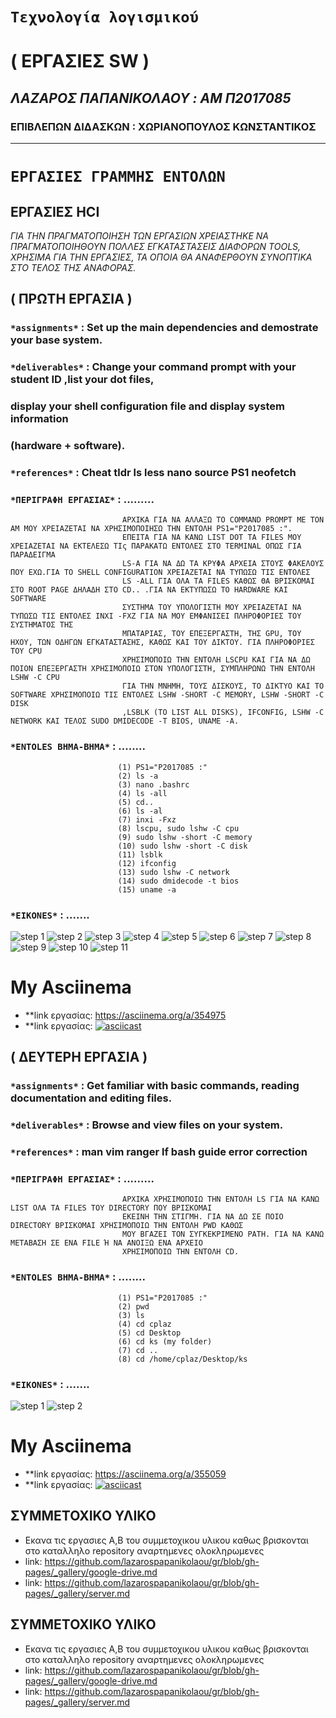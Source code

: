 #               `Τεχνολογία λογισμικού`
#                   ( ΕΡΓΑΣΙΕΣ SW )
##         *ΛΑΖΑΡΟΣ ΠΑΠΑΝΙΚΟΛΑΟΥ : AM Π2017085*
###     ΕΠΙΒΛΕΠΩΝ ΔΙΔΑΣΚΩΝ : ΧΩΡΙΑΝΟΠΟΥΛΟΣ ΚΩΝΣΤΑΝΤΙΚΟΣ

------------------------------------------------------------

#              `ΕΡΓΑΣΙΕΣ ΓΡΑΜΜΗΣ ΕΝΤΟΛΩΝ`

##                 **ΕΡΓΑΣΙΕΣ HCI**


*ΓΙΑ ΤΗΝ ΠΡΑΓΜΑΤΟΠΟΙΗΣΗ ΤΩΝ ΕΡΓΑΣΙΩΝ ΧΡΕΙΑΣΤΗΚΕ ΝΑ ΠΡΑΓΜΑΤΟΠΟΙΗΘΟΥΝ ΠΟΛΛΕΣ ΕΓΚΑΤΑΣΤΑΣΕΙΣ ΔΙΑΦΟΡΩΝ TOOLS, ΧΡΗΣΙΜΑ ΓΙΑ ΤΗΝ ΕΡΓΑΣΙΕΣ,
ΤΑ ΟΠΟΙΑ ΘΑ ΑΝΑΦΕΡΘΟΥΝ ΣΥΝΟΠΤΙΚΑ ΣΤΟ ΤΕΛΟΣ ΤΗΣ ΑΝΑΦΟΡΑΣ.*
##                 ( ΠΡΩΤΗ ΕΡΓΑΣΙΑ )

### `*assignments*` : Set up the main dependencies and demostrate your base system.

### `*deliverables*` : Change your command prompt with your student ID ,list your dot files, 
###                  display your shell configuration file and display system information
###                  (hardware + software).

### `*references*` : Cheat tldr ls less nano source PS1 neofetch

### `*ΠΕΡΙΓΡΑΦΗ ΕΡΓΑΣΙΑΣ*` :  .........
                             ΑΡΧΙΚΑ ΓΙΑ ΝΑ ΑΛΛΑΞΩ ΤΟ COMMAND PROMPT ΜΕ ΤΟΝ ΑΜ ΜΟΥ ΧΡΕΙΑΖΕΤΑΙ ΝΑ ΧΡΗΣΙΜΟΠΟΙΗΣΩ ΤΗΝ ΕΝΤΟΛΗ PS1="P2017085 :".
                             ΕΠΕΙΤΑ ΓΙΑ ΝΑ ΚΑΝΩ LIST DOT ΤΑ FILES ΜΟΥ ΧΡΕΙΑΖΕΤΑΙ ΝΑ ΕΚΤΕΛΕΣΩ ΤΙς ΠΑΡΑΚΑΤΩ ΕΝΤΟΛΕΣ ΣΤΟ TERMINAL ΟΠΩΣ ΓΙΑ ΠΑΡΑΔΕΙΓΜΑ
                             LS-A ΓΙΑ ΝΑ ΔΩ ΤΑ ΚΡΥΦΑ ΑΡΧΕΙΑ ΣΤΟΥΣ ΦΑΚΕΛΟΥΣ ΠΟΥ ΕΧΩ.ΓΙΑ ΤΟ SHELL CONFIGURATION ΧΡΕΙΑΖΕΤΑΙ ΝΑ ΤΥΠΩΣΩ ΤΙΣ ΕΝΤΟΛΕΣ
                             LS -ALL ΓΙΑ ΟΛΑ ΤΑ FILES ΚΑΘΩΣ ΘΑ ΒΡΙΣΚΟΜΑΙ ΣΤΟ ROOT PAGE ΔΗΛΑΔΗ ΣΤΟ CD.. .ΓΙΑ ΝΑ ΕΚΤΥΠΩΣΩ ΤΟ HARDWARE ΚΑΙ SOFTWARE
                             ΣΥΣΤΗΜΑ ΤΟΥ ΥΠΟΛΟΓΙΣΤΗ ΜΟΥ ΧΡΕΙΑΖΕΤΑΙ ΝΑ ΤΥΠΩΣΩ ΤΙΣ ΕΝΤΟΛΕΣ INXI -FXZ ΓΙΑ ΝΑ ΜΟΥ ΕΜΦΑΝΙΣΕΙ ΠΛΗΡΟΦΟΡΙΕΣ ΤΟΥ ΣΥΣΤΗΜΑΤΟΣ ΤΗΣ
                             ΜΠΑΤΑΡΙΑΣ, ΤΟΥ ΕΠΕΞΕΡΓΑΣΤΗ, ΤΗΣ GPU, ΤΟΥ ΗΧΟΥ, ΤΩΝ ΟΔΗΓΩΝ ΕΓΚΑΤΑΣΤΑΣΗΣ, ΚΑΘΩΣ ΚΑΙ ΤΟΥ ΔΙΚΤΟΥ. ΓΙΑ ΠΛΗΡΟΦΟΡΙΕΣ ΤΟΥ CPU
                             ΧΡΗΣΙΜΟΠΟΙΩ ΤΗΝ ΕΝΤΟΛΗ LSCPU ΚΑΙ ΓΙΑ ΝΑ ΔΩ ΠΟΙΟΝ ΕΠΕΞΕΡΓΑΣΤΗ ΧΡΗΣΙΜΟΠΟΙΩ ΣΤΟΝ ΥΠΟΛΟΓΙΣΤΗ, ΣΥΜΠΛΗΡΩΝΩ ΤΗΝ ΕΝΤΟΛΗ LSHW -C CPU
                             ΓΙΑ ΤΗΝ ΜΝΗΜΗ, ΤΟΥΣ ΔΙΣΚΟΥΣ, ΤΟ ΔΙΚΤΥΟ ΚΑΙ ΤΟ SOFTWARE ΧΡΗΣΙΜΟΠΟΙΩ ΤΙΣ ΕΝΤΟΛΕΣ LSHW -SHORT -C MEMORY, LSHW -SHORT -C DISK
                             ,LSBLK (TO LIST ALL DISKS), IFCONFIG, LSHW -C NETWORK ΚΑΙ ΤΕΛΟΣ SUDO DMIDECODE -T BIOS, UNAME -A.


### `*ENTOLES BHMA-BHMA*` : ........
                            (1) PS1="P2017085 :"
                            (2) ls -a
                            (3) nano .bashrc
                            (4) ls -all
                            (5) cd..
                            (6) ls -al
                            (7) inxi -Fxz
                            (8) lscpu, sudo lshw -C cpu
                            (9) sudo lshw -short -C memory
                            (10) sudo lshw -short -C disk
                            (11) lsblk
                            (12) ifconfig
                            (13) sudo lshw -C network
                            (14) sudo dmidecode -t bios
                            (15) uname -a


###  `*EIKONES*` : .......
   
   ![step 1](images/HCI1.png)
   ![step 2](images/HCI2.png)
   ![step 3](images/HCI3.png)
   ![step 4](images/HCI4.png)
   ![step 5](images/HCI5.png)
   ![step 6](images/HCI6.png)
   ![step 7](images/HCI7.png)
   ![step 8](images/HCI8.png)
   ![step 9](images/HCI9.png)
   ![step 10](images/HCI10.png)
   ![step 11](images/HCI11.png)
  
   
   
                  


# My Asciinema

* **link εργασίας: https://asciinema.org/a/354975
* **link εργασίας: [![asciicast](https://asciinema.org/a/354975.svg)](https://asciinema.org/a/354975)





##                 ( ΔΕΥΤΕΡΗ ΕΡΓΑΣΙΑ )

### `*assignments*` : Get familiar with basic commands, reading documentation and editing files.

### `*deliverables*` : Browse and view files on your system.

### `*references*` : man vim ranger lf bash guide error correction

### `*ΠΕΡΙΓΡΑΦΗ ΕΡΓΑΣΙΑΣ*` :  .........
                             ΑΡΧΙΚΑ ΧΡΗΣΙΜΟΠΟΙΩ ΤΗΝ ΕΝΤΟΛΗ LS ΓΙΑ ΝΑ ΚΑΝΩ LIST ΟΛΑ ΤΑ FILES ΤΟΥ DIRECTORY ΠΟΥ ΒΡΙΣΚΟΜΑΙ 
                             ΕΚΕΙΝΗ ΤΗΝ ΣΤΙΓΜΗ. ΓΙΑ ΝΑ ΔΩ ΣΕ ΠΟΙΟ DIRECTORY ΒΡΙΣΚΟΜΑΙ ΧΡΗΣΙΜΟΠΟΙΩ ΤΗΝ ΕΝΤΟΛΗ PWD ΚΑΘΩΣ
                             ΜΟΥ ΒΓΑΖΕΙ ΤΟΝ ΣΥΓΚΕΚΡΙΜΕΝΟ PATH. ΓΙΑ ΝΑ ΚΑΝΩ ΜΕΤΑΒΑΣΗ ΣΕ ΕΝΑ FILE Ή ΝΑ ΑΝΟΙΞΩ ΕΝΑ ΑΡΧΕΙΟ 
                             ΧΡΗΣΙΜΟΠΟΙΩ ΤΗΝ ΕΝΤΟΛΗ CD.


### `*ENTOLES BHMA-BHMA*` : ........
                            (1) PS1="P2017085 :"
                            (2) pwd
                            (3) ls
                            (4) cd cplaz
                            (5) cd Desktop
                            (6) cd ks (my folder)
                            (7) cd ..
                            (8) cd /home/cplaz/Desktop/ks
                            


###  `*EIKONES*` : .......
   
   ![step 1](images/HCI12.png)
   ![step 2](images/HCI13.png)
   
   
   
                  


# My Asciinema

* **link εργασίας: https://asciinema.org/a/355059
* **link εργασίας: [![asciicast](https://asciinema.org/a/355059.svg)](https://asciinema.org/a/355059)



## ΣΥΜΜΕΤΟΧΙΚΟ ΥΛΙΚΟ

* Εκανα τις εργασιες Α,Β του συμμετοχικου υλικου καθως βρισκονται στο καταλληλο repository αναρτημενες ολοκληρωμενες
* link: https://github.com/lazarospapanikolaou/gr/blob/gh-pages/_gallery/google-drive.md
* link: https://github.com/lazarospapanikolaou/gr/blob/gh-pages/_gallery/server.md




## ΣΥΜΜΕΤΟΧΙΚΟ ΥΛΙΚΟ

* Εκανα τις εργασιες Α,Β του συμμετοχικου υλικου καθως βρισκονται στο καταλληλο repository αναρτημενες ολοκληρωμενες
* link: https://github.com/lazarospapanikolaou/gr/blob/gh-pages/_gallery/google-drive.md
* link: https://github.com/lazarospapanikolaou/gr/blob/gh-pages/_gallery/server.md
